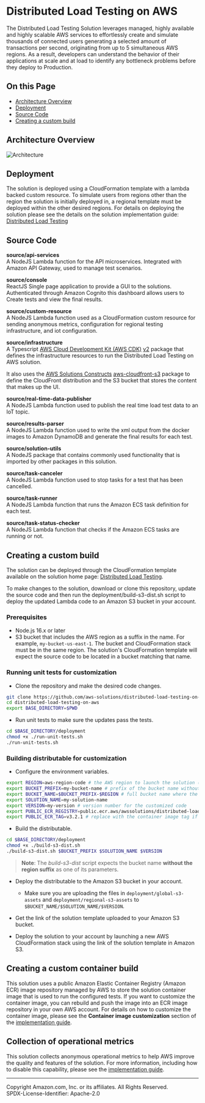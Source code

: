 # Distributed Load Testing on AWS

The Distributed Load Testing Solution leverages managed, highly available and highly scalable AWS services to effortlessly create and simulate thousands of connected users generating a selected amount of transactions per second, originating from up to 5 simultaneous AWS regions. As a result, developers can understand the behavior of their applications at scale and at load to identify any bottleneck problems before they deploy to Production.

## On this Page

- [Architecture Overview](#architecture-overview)
- [Deployment](#deployment)
- [Source Code](#source-code)
- [Creating a custom build](#creating-a-custom-build)

## Architecture Overview

![Architecture](architecture.png)

## Deployment

The solution is deployed using a CloudFormation template with a lambda backed custom resource. To simulate users from regions other than the region the solution is initially deployed in, a regional template must be deployed within the other desired regions. For details on deploying the solution please see the details on the solution implementation guide: [Distributed Load Testing](https://docs.aws.amazon.com/solutions/latest/distributed-load-testing-on-aws/deployment.html)

## Source Code

**source/api-services**<br/>
A NodeJS Lambda function for the API microservices. Integrated with Amazon API Gateway, used to manage test scenarios.

**source/console**<br/>
ReactJS Single page application to provide a GUI to the solutions. Authenticated through Amazon Cognito this dashboard allows users to Create tests and view the final results.

**source/custom-resource**<br/>
A NodeJS Lambda function used as a CloudFormation custom resource for sending anonymous metrics, configuration for regional testing infrastructure, and iot configuration.

**source/infrastructure**<br/>
A Typescript [AWS Cloud Development Kit (AWS CDK)](https://aws.amazon.com/cdk/) [v2](https://docs.aws.amazon.com/cdk/v2/guide/home.html) package that defines the infrastructure resources to run the Distributed Load Testing on AWS solution.

It also uses the [AWS Solutions Constructs](https://aws.amazon.com/solutions/constructs/) [aws-cloudfront-s3](https://docs.aws.amazon.com/solutions/latest/constructs/aws-cloudfront-s3.html) package to define the CloudFront distribution and the S3 bucket that stores the content that makes up the UI.

**source/real-time-data-publisher**<br/>
A NodeJS Lambda function used to publish the real time load test data to an IoT topic.

**source/results-parser**<br/>
A NodeJS Lambda function used to write the xml output from the docker images to Amazon DynamoDB and generate the final results for each test.

**source/solution-utils**<br/>
A NodeJS package that contains commonly used functionality that is imported by other packages in this solution.

**source/task-canceler**<br/>
A NodeJS Lambda function used to stop tasks for a test that has been cancelled.

**source/task-runner**<br/>
A NodeJS Lambda function that runs the Amazon ECS task definition for each test.

**source/task-status-checker**<br/>
A NodeJS Lambda function that checks if the Amazon ECS tasks are running or not.

## Creating a custom build

The solution can be deployed through the CloudFormation template available on the solution home page: [Distributed Load Testing](https://aws.amazon.com/solutions/implementations/distributed-load-testing-on-aws/).

To make changes to the solution, download or clone this repository, update the source code and then run the deployment/build-s3-dist.sh script to deploy the updated Lambda code to an Amazon S3 bucket in your account.

### Prerequisites

- Node.js 16.x or later
- S3 bucket that includes the AWS region as a suffix in the name. For example, `my-bucket-us-east-1`. The bucket and CloudFormation stack must be in the same region. The solution's CloudFormation template will expect the source code to be located in a bucket matching that name.

### Running unit tests for customization

- Clone the repository and make the desired code changes.

```bash
git clone https://github.com/aws-solutions/distributed-load-testing-on-aws.git
cd distributed-load-testing-on-aws
export BASE_DIRECTORY=$PWD
```

- Run unit tests to make sure the updates pass the tests.

```bash
cd $BASE_DIRECTORY/deployment
chmod +x ./run-unit-tests.sh
./run-unit-tests.sh
```

### Building distributable for customization

- Configure the environment variables.

```bash
export REGION=aws-region-code # the AWS region to launch the solution (e.g. us-east-1)
export BUCKET_PREFIX=my-bucket-name # prefix of the bucket name without the region code
export BUCKET_NAME=$BUCKET_PREFIX-$REGION # full bucket name where the code will reside
export SOLUTION_NAME=my-solution-name
export VERSION=my-version # version number for the customized code
export PUBLIC_ECR_REGISTRY=public.ecr.aws/awssolutions/distributed-load-testing-on-aws-load-tester # replace with the container registry and image if you want to use a different container image
export PUBLIC_ECR_TAG=v3.2.1 # replace with the container image tag if you want to use a different container image
```

- Build the distributable.

```bash
cd $BASE_DIRECTORY/deployment
chmod +x ./build-s3-dist.sh
./build-s3-dist.sh $BUCKET_PREFIX $SOLUTION_NAME $VERSION
```

> **Note**: The _build-s3-dist_ script expects the bucket name **without the region suffix** as one of its parameters.

- Deploy the distributable to the Amazon S3 bucket in your account.
  - Make sure you are uploading the files in `deployment/global-s3-assets` and `deployment/regional-s3-assets` to `$BUCKET_NAME/$SOLUTION_NAME/$VERSION`.

- Get the link of the solution template uploaded to your Amazon S3 bucket.

- Deploy the solution to your account by launching a new AWS CloudFormation stack using the link of the solution template in Amazon S3.

## Creating a custom container build

This solution uses a public Amazon Elastic Container Registry (Amazon ECR) image repository managed by AWS to store the solution container image that is used to run the configured tests. If you want to customize the container image, you can rebuild and push the image into an ECR image repository in your own AWS account.
For details on how to customize the container image, please see the **Container image customization** section of the [implementation guide](https://docs.aws.amazon.com/solutions/latest/distributed-load-testing-on-aws/container-image.html).

## Collection of operational metrics

This solution collects anonymous operational metrics to help AWS improve the quality and features of the solution. For more information, including how to disable this capability, please see the [implementation guide](https://docs.aws.amazon.com/solutions/latest/distributed-load-testing-on-aws/operational-metrics.html).
***

Copyright Amazon.com, Inc. or its affiliates. All Rights Reserved.<br />
SPDX-License-Identifier: Apache-2.0
